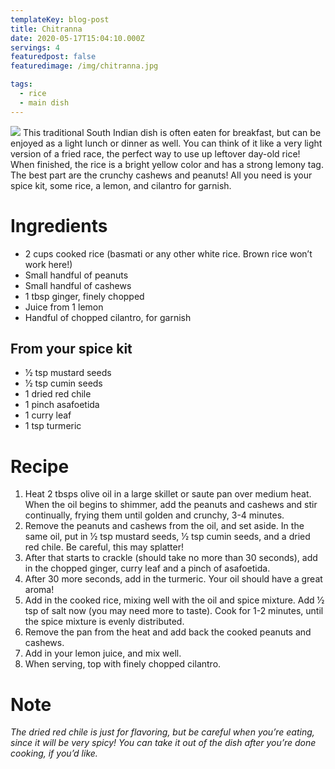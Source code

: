 ```yaml
---
templateKey: blog-post
title: Chitranna
date: 2020-05-17T15:04:10.000Z
servings: 4
featuredpost: false
featuredimage: /img/chitranna.jpg

tags:
  - rice
  - main dish
---
```

![](/img/chitranna.jpg)
This traditional South Indian dish is often eaten for breakfast, but can be enjoyed as a light lunch or dinner as well. You can think of it like a very light version of a fried race, the perfect way to use up leftover day-old rice! When finished, the rice is a bright yellow color and has a strong lemony tag. The best part are the crunchy cashews and peanuts! All you need is your spice kit, some rice, a lemon, and cilantro for garnish.


# Ingredients
- 2 cups cooked rice (basmati or any other white rice. Brown rice won’t work here!)
- Small handful of peanuts
- Small handful of cashews
- 1 tbsp ginger, finely chopped
- Juice from 1 lemon
- Handful of chopped cilantro, for garnish

## From your spice kit
- 1⁄2 tsp mustard seeds
- 1⁄2 tsp cumin seeds
- 1 dried red chile
- 1 pinch asafoetida
- 1 curry leaf
- 1 tsp turmeric

# Recipe
1. Heat 2 tbsps olive oil in a large skillet or saute pan over medium heat. When the oil begins to shimmer, add the peanuts and cashews and stir continually, frying them until golden and crunchy, 3-4 minutes.
2. Remove the peanuts and cashews from the
oil, and set aside. In the same oil, put in 1⁄2 tsp mustard seeds, 1⁄2 tsp cumin seeds, and a dried red chile. Be careful, this may splatter!
3. After that starts to crackle (should take no more than 30 seconds), add in the chopped ginger, curry leaf and a pinch of asafoetida.
4. After 30 more seconds, add in the turmeric. Your oil should have a great aroma!
5. Add in the cooked rice, mixing well with the oil and spice mixture. Add 1⁄2 tsp of salt now (you may need more to taste). Cook for 1-2 minutes, until the spice mixture is evenly distributed.
6. Remove the pan from the heat and add back the cooked peanuts and cashews.
7. Add in your lemon juice, and mix well.
8. When serving, top with finely chopped cilantro.

# Note
*The dried red chile is just for flavoring, but be careful when you’re eating, since it will be very spicy! You can take it out of the dish after you’re done cooking, if you’d like.*
